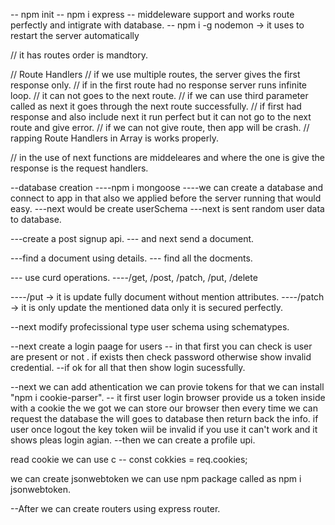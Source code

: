 -- npm init
-- npm i express -- middeleware support and works route perfectly and intigrate with database.
-- npm i -g nodemon -> it uses to restart the server automatically

// it has routes order is mandtory.

// Route Handlers
// if we use multiple routes, the server gives the first response only.
// if in the first route had no response server runs infinite loop.
// it can not goes to the next route.
// if we can use third parameter called as next it goes through the next route successfully.
// if first had response and also include next it run perfect but it can not go to the next route and give error.
// if we can not give route, then app will be crash.
// rapping Route Handlers in Array is works properly.

// in the use of next functions are middeleares and where the one is give the response is the request handlers.

--database creation
----npm i mongoose
----we can create a database and connect to app in that also we applied before the server running that would easy.
---next would be create userSchema
---next is sent random user data to database.

---create a post signup api.
--- and next send a document.

---find a document using details.
--- find all the docments.

--- use curd operations.
----/get, /post, /patch, /put, /delete

----/put -> it is update fully document without mention attributes.
----/patch -> it is only update the mentioned data only it is secured perfectly.

--next modify profecissional type user schema using schematypes.

--next create a login paage for users
-- in that first you can check is user are present or not . if exists then check password otherwise show invalid credential.
--if ok for all that then show login sucessfully.

--next we can add athentication we can provie tokens for that we can install "npm i cookie-parser".
-- it first user login browser provide us a token inside with a cookie the we got we can store our browser then every time we can request the database the will goes to database then return back the info. if user once logout the key token wiil be invalid if you use it can't work and it shows pleas login agian.
--then we can create a profile upi.

read  cookie we can  use c
-- const cokkies = req.cookies;

we can create jsonwebtoken we can use npm package called as npm i jsonwebtoken.


--After we can create routers using express router.
